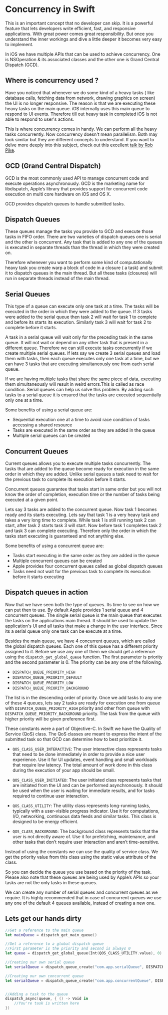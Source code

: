 # Concurrency in Swift

This is an important concept that no developer can skip. It is a powerful feature that lets developers write efficient, fast, and responsive applications. With great power comes great responsibility. But once you understand the inner workings and dive a little deeper it becomes very easy to implement.

In iOS we have multiple APIs that can be used to achieve concurrency. One is NSOperation & its associated classes and the other one is Grand Central Dispatch (GCD).

## Where is concurrency used ?
Have you noticed that whenever we do some kind of a heavy tasks ( like database calls, fetching data from network, drawing graphics on screen) the UI is no longer responsive. The reason is that we are executing these heavy tasks on the main queue. iOS internally uses this main queue to respond to UI events. Therefore till out heavy task in completed iOS is not able to respond to user's actions.

This is where concurrency comes in handy. We can perform all the heavy tasks concurrently. Now concurrency doesn't mean parallelism. Both may look similar but they are different concepts to understand.
If you want to delve more deeply into this subject, check out this excellent [talk by Rob Pike](http://vimeo.com/49718712).

## GCD (Grand Central Dispatch)
GCD is the most commonly used API to manage concurrent code and execute operations asynchronously. GCD is the marketing name for libdispatch, Apple’s library that provides support for concurrent code execution on multi core hardware on iOS and OS X.

GCD provides dispatch queues to handle submitted tasks.

## Dispatch Queues
These queues manage the tasks you provide to GCD and execute those tasks in FIFO order. There are two varieties of dispatch queues one is serial and the other is concurrent. Any task that is added to any one of the queues is executed in separate threads than the thread in which they were created on. 

Therefore whenever you want to perform some kind of computationally heavy task you create warp a block of code in a closure ( a task) and submit it to dispatch queues in the main thread. But all these tasks (closures) will run in separate threads instead of the main thread.

## Serial Queues
This type of a queue can execute only one task at a time. The tasks will be executed in the order in which they were added to the queue. If 3 tasks were added to the serial queue then task 2 will wait for task 1 to complete and before its starts its execution. Similarly task 3 will wait for task 2 to complete before it starts. 

A task in a serial queue will wait only for the preceding task in the same queue. It will not wait or depend on any other task that is present in a different queue. Therefore we can still execute tasks concurrently if we create multiple serial queues.
If lets say we create 3 serial queues and load them with tasks, then each queue executes only one task at a time, but we can have 3 tasks that are executing simultaneously one from each serial queue.

If we are having multiple tasks that share the same piece of data, executing them simultaneously will result in weird errors.This is called as race condition. Serial queues can help us solve this problem. By adding such tasks to a serial queue it is ensured that the tasks are executed sequentially only one at a time.

Some benefits of using a serial queue are:
- Sequential execution one at a time to avoid race condition of tasks accessing a shared resource
- Tasks are executed in the same order as they are added in the queue
- Multiple serial queues can be created

## Concurrent Queues
Current queues allows you to execute multiple tasks concurrently. The tasks that are added to the queue become ready for execution in the same order in which they are added. Unlike serial queues a task need to wait for the previous task to complete its execution before it starts. 

Concurrent queues guarantee that tasks start in same order but you will not know the order of completion, execution time or the number of tasks being executed at a given point.

Lets say 3 tasks are added to the concurrent queue. Now task 1 becomes ready and its starts executing. Lets say that task 1 is a very heavy task and takes a very long time to complete. While task 1 is still running task 2 can start, after task 2 starts task 3 will start. Now before task 1 completes task 2 and task 3 can complete executing. Therefore only the order in which the tasks start executing is guaranteed and not anything else.

Some benefits of using a concurrent queue are:
- Tasks start executing in the same order as they are added in the queue
- Multiple concurrent queues can be created
- Apple provides four concurrent queues called as global dispatch queues
- Tasks need not wait for the previous task to complete its execution before it starts executing

## Dispatch queues in action
Now that we have seen both the type of queues. Its time to see on how we can put then to use. By default Apple provides 1 serial queue and 4 concurrent queues. The single serial queue is the main queue that executes the tasks on the applications main thread. It should be used to update the application's UI and all tasks that make a change in the user interface. Since its a serial queue only one task can be execute at a time.

Besides the main queue, we have 4 concurrent queues, which are called the global dispatch queues. Each one of this queue has a different priority assigned to it. Before we use any one of them we should get a reference using the `dispatch_get_global_queue` function. The first parameter is priority and the second parameter is 0. The priority can be any one of the following.
- `DISPATCH_QUEUE_PRIORITY_HIGH`
- `DISPATCH_QUEUE_PRIORITY_DEFAULT`
- `DISPATCH_QUEUE_PRIORITY_LOW`
- `DISPATCH_QUEUE_PRIORITY_BACKGROUND`

The list is in the descending order of priority. Once we add tasks to any one of these 4 queues, lets say 2 tasks are ready for execution one from queue with `DISPATCH_QUEUE_PRIORITY_HIGH` priority and other from queue with `DISPATCH_QUEUE_PRIORITY_BACKGROUND` priority. The task from the queue with higher priority will be given preference first.

These constants were a part of Objective-C. In Swift we have the Quality of Service (QoS) class. The QoS classes are meant to express the intent of the submitted task so that GCD can determine how to best prioritize it.
- `QOS_CLASS_USER_INTERACTIVE`: The user interactive class represents tasks that need to be done immediately in order to provide a nice user experience. Use it for UI updates, event handling and small workloads that require low latency. The total amount of work done in this class during the execution of your app should be small.
- `QOS_CLASS_USER_INITIATED`: The user initiated class represents tasks that are initiated from the UI and can be performed asynchronously. It should be used when the user is waiting for immediate results, and for tasks required to continue user interaction.
- `QOS_CLASS_UTILITY`: The utility class represents long-running tasks, typically with a user-visible progress indicator. Use it for computations, I/O, networking, continuous data feeds and similar tasks. This class is designed to be energy efficient.

- `QOS_CLASS_BACKGROUND`: The background class represents tasks that the user is not directly aware of. Use it for prefetching, maintenance, and other tasks that don’t require user interaction and aren’t time-sensitive.

Instead of using the constants we can use the quality of service class. We get the priority value from this class using the static value attribute of the class. 

So you can decide the queue you use based on the priority of the task. Please also note that these queues are being used by Apple’s APIs so your tasks are not the only tasks in these queues.

We can create any number of serial queues and concurrent queues as we require. It is highly recommended that in case of concurrent queues we use any one of the default 4 queues available, instead of creating a new one.

## Lets get our hands dirty
```swift
//Get a reference to the main queue
let mainQueue = dispatch_get_main_queue()

//Get a reference to a global dispatch queue
//First parameter is the priority and second is always 0
let queue = dispatch_get_global_queue(Int(QOS_CLASS_UTILITY.value), 0)

//Creating our own serial queue
let serialQueue = dispatch_queue_create("com.app.serialQueue", DISPATCH_QUEUE_SERIAL)

//Creating our own concurrent queue
let serialQueue = dispatch_queue_create("com.app.concurrentQueue", DISPATCH_QUEUE_CONCURRENT)


//Adding a task to the queue
dispatch_async(queue, { () -> Void in
	//You're task is written here
})
```


